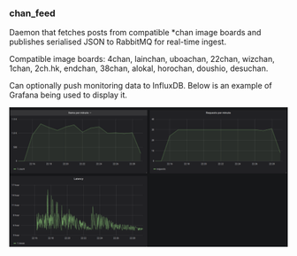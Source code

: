 ### chan_feed

Daemon that fetches posts from compatible *chan
image boards and publishes serialised JSON to RabbitMQ
 for real-time ingest.
 
Compatible image boards: 4chan, lainchan, uboachan,
22chan, wizchan, 1chan, 2ch.hk, endchan, 38chan, alokal,
horochan, doushio, desuchan.

Can optionally push monitoring data to InfluxDB. Below is an
example of Grafana being used to display it.

![monitoring.png](monitoring.png)
